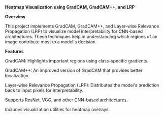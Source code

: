 **Heatmap Visualization using GradCAM, GradCAM++, and LRP**

**Overview**

This project implements GradCAM, GradCAM++, and Layer-wise Relevance Propagation (LRP) to visualize model interpretability for CNN-based architectures. These techniques help in understanding which regions of an image contribute most to a model's decision.

**Features**

GradCAM: Highlights important regions using class-specific gradients.

GradCAM++: An improved version of GradCAM that provides better localization.

Layer-wise Relevance Propagation (LRP): Distributes the model's prediction back to input pixels for interpretability.

Supports ResNet, VGG, and other CNN-based architectures.

Includes visualization utilities for heatmap overlays.
